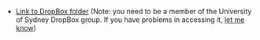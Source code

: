 
* [Link to DropBox folder](https://www.dropbox.com/sh/zqgcf3hgk4vmf65/AAA0UL5pD26IMJiaze21dWLVa?dl=0) (Note: you need to be a member of the University of Sydney DropBox group. If you have problems in accessing it, [let me know](mailto:francesco.bailo@sydney.edu.au))
